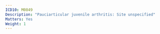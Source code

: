 ```yaml
---
ICD10: M0849
Description: "Pauciarticular juvenile arthritis: Site unspecified"
Matters: Yes
Weight: 1
---
```

